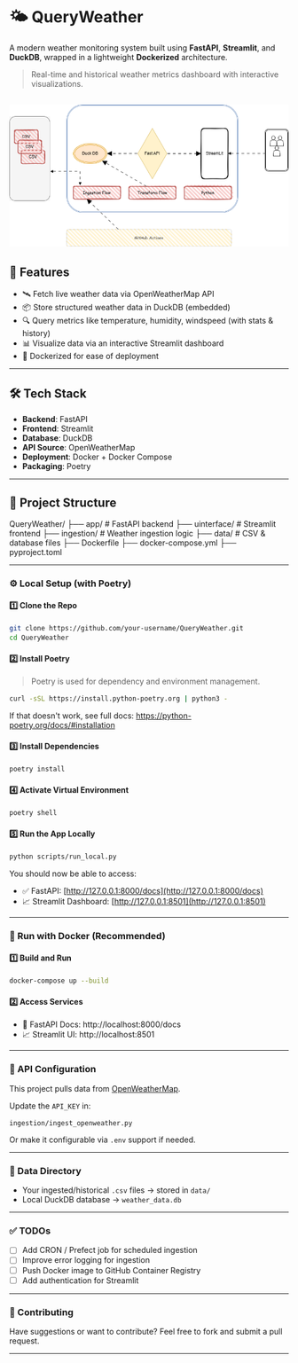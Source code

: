# 🌤️ QueryWeather

A modern weather monitoring system built using **FastAPI**, **Streamlit**, and **DuckDB**, wrapped in a lightweight **Dockerized** architecture.

> Real-time and historical weather metrics dashboard with interactive visualizations.

## ![Query Weather](images/SystemDiagram.png "Query Weather")

## 🚀 Features

- 🛰️ Fetch live weather data via OpenWeatherMap API
- 📦 Store structured weather data in DuckDB (embedded)
- 🔍 Query metrics like temperature, humidity, windspeed (with stats & history)
- 📊 Visualize data via an interactive Streamlit dashboard
- 🐳 Dockerized for ease of deployment

---

## 🛠️ Tech Stack

- **Backend**: FastAPI
- **Frontend**: Streamlit
- **Database**: DuckDB
- **API Source**: OpenWeatherMap
- **Deployment**: Docker + Docker Compose
- **Packaging**: Poetry

---

## 🧱 Project Structure

QueryWeather/ ├── app/ # FastAPI backend ├── uinterface/ # Streamlit frontend ├── ingestion/ # Weather ingestion logic ├── data/ # CSV & database files ├── Dockerfile ├── docker-compose.yml ├── pyproject.toml

---

### ⚙️ Local Setup (with Poetry)

#### 1️⃣ Clone the Repo

```bash
git clone https://github.com/your-username/QueryWeather.git
cd QueryWeather
```

#### 2️⃣ Install Poetry

> Poetry is used for dependency and environment management.

```bash
curl -sSL https://install.python-poetry.org | python3 -
```

If that doesn't work, see full docs: https://python-poetry.org/docs/#installation

#### 3️⃣ Install Dependencies

```bash
poetry install
```

#### 4️⃣ Activate Virtual Environment

```bash
poetry shell
```

#### 5️⃣ Run the App Locally

```bash
python scripts/run_local.py
```

You should now be able to access:

- ✅ FastAPI: [http://127.0.0.1:8000/docs](http://127.0.0.1:8000/docs)
- 📈 Streamlit Dashboard: [http://127.0.0.1:8501](http://127.0.0.1:8501)

---

### 🐳 Run with Docker (Recommended)

#### 1️⃣ Build and Run

```bash
docker-compose up --build
```

#### 2️⃣ Access Services

- 🚀 FastAPI Docs: http://localhost:8000/docs
- 📈 Streamlit UI: http://localhost:8501

---

### 🔑 API Configuration

This project pulls data from [OpenWeatherMap](https://openweathermap.org/api).

Update the `API_KEY` in:

```
ingestion/ingest_openweather.py
```

Or make it configurable via `.env` support if needed.

---

### 📁 Data Directory

- Your ingested/historical `.csv` files → stored in `data/`
- Local DuckDB database → `weather_data.db`

---

### ✅ TODOs

- [ ] Add CRON / Prefect job for scheduled ingestion
- [ ] Improve error logging for ingestion
- [ ] Push Docker image to GitHub Container Registry
- [ ] Add authentication for Streamlit

---

### 🤝 Contributing

Have suggestions or want to contribute? Feel free to fork and submit a pull request.

---
